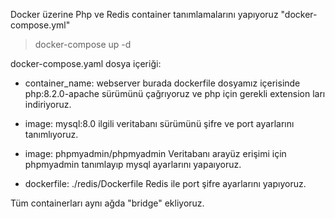  Docker üzerine Php ve Redis container tanımlamalarını yapıyoruz "docker-compose.yml"
 


>    docker-compose up -d

docker-compose.yaml dosya içeriği:
    
- container_name: webserver 
    burada dockerfile dosyamız içerisinde php:8.2.0-apache sürümünü çağrıyoruz ve php için         gerekli extension ları indiriyoruz.

- image: mysql:8.0 
    ilgili veritabanı sürümünü şifre ve port ayarlarını tanımlıyoruz.

- image: phpmyadmin/phpmyadmin 
    Veritabanı arayüz erişimi için phpmyadmin tanımlayıp mysql ayarlarını yapaıyoruz.

- dockerfile: ./redis/Dockerfile
    Redis ile port şifre ayarlarını yapıyoruz.

Tüm containerları aynı ağda "bridge" ekliyoruz.
